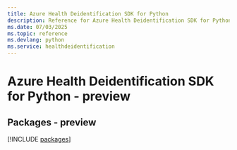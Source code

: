 ```yaml
---
title: Azure Health Deidentification SDK for Python
description: Reference for Azure Health Deidentification SDK for Python
ms.date: 07/03/2025
ms.topic: reference
ms.devlang: python
ms.service: healthdeidentification
---
```

# Azure Health Deidentification SDK for Python - preview
## Packages - preview
[!INCLUDE [packages](health-deidentification-index.md)]